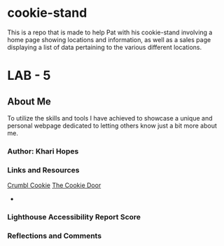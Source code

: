 # cookie-stand
This is a repo that is made to help Pat with his cookie-stand involving a home page showing locations and information, as well as a sales page displaying a list of data pertaining to the various different locations.

# LAB - 5

## About Me

To utilize the skills and tools I have achieved to showcase a unique and personal webpage dedicated to letting others know just a bit more about me.

### Author: Khari Hopes

### Links and Resources
[Crumbl Cookie](https://crumblcookies.com/larivermarketplace)
[The Cookie Door](https://www.thecookiedoor.com/)


* 

### Lighthouse Accessibility Report Score



### Reflections and Comments
